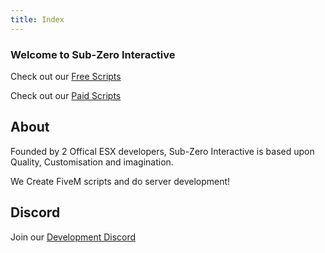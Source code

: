 ```yaml
---
title: Index
---
```


### Welcome to Sub-Zero Interactive

Check out our [Free Scripts](https://github.com/Sub-Zero-Interactive)

Check out our [Paid Scripts](https://modit.store/pages/seller-profile?sub-zero-store)

## About

Founded by 2 Offical ESX developers, Sub-Zero Interactive is based upon Quality, Customisation and imagination.

We Create FiveM scripts and do server development!

## Discord

Join our [Development Discord](https://discord.com/invite/xgKxUruwCG)
